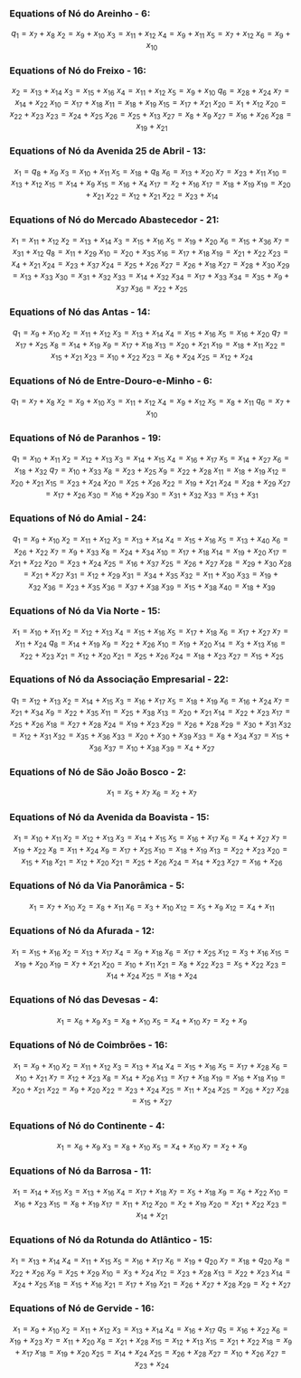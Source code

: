 ### Equations of Nó do Areinho - 6:
$$
q_1 = x_7 + x_8 \
x_2 = x_9 + x_{10} \
x_3 = x_{11} + x_{12} \
x_4 = x_9 + x_{11} \
x_5 = x_7 + x_{12} \
x_6 = x_9 + x_{10}
$$

### Equations of Nó do Freixo - 16:
$$
x_2 = x_{13} + x_{14} \
x_3 = x_{15} + x_{16} \
x_4 = x_{11} + x_{12} \
x_5 = x_9 + x_{10} \
q_6 = x_{28} + x_{24} \
x_7 = x_{14} + x_{22} \
x_{10} = x_{17} + x_{18} \
x_{11} = x_{18} + x_{19} \
x_{15} = x_{17} + x_{21} \
x_{20} = x_1 + x_{12} \
x_{20} = x_{22} + x_{23} \
x_{23} = x_{24} + x_{25} \
x_{26} = x_{25} + x_{13} \
x_{27} = x_8 + x_9 \
x_{27} = x_{16} + x_{26} \
x_{28} = x_{19} + x_{21}
$$

### Equations of Nó da Avenida 25 de Abril - 13:
$$
x_1 = q_8 + x_9 \
x_3 = x_{10} + x_{11} \
x_5 = x_{18} + q_8 \
x_6 = x_{13} + x_{20} \
x_7 = x_{23} + x_{11} \
x_{10} = x_{13} + x_{12} \
x_{15} = x_{14} + x_9 \
x_{15} = x_{16} + x_4 \
x_{17} = x_2 + x_{16} \
x_{17} = x_{18} + x_{19} \
x_{19} = x_{20} + x_{21} \
x_{22} = x_{12} + x_{21} \
x_{22} = x_{23} + x_{14}
$$

### Equations of Nó do Mercado Abastecedor - 21:
$$
x_1 = x_{11} + x_{12} \
x_2 = x_{13} + x_{14} \
x_3 = x_{15} + x_{16} \
x_5 = x_{19} + x_{20} \
x_6 = x_{15} + x_{36} \
x_7 = x_{31} + x_{12} \
q_8 = x_{11} + x_{29} \
x_{10} = x_{20} + x_{35} \
x_{16} = x_{17} + x_{18} \
x_{19} = x_{21} + x_{22} \
x_{23} = x_4 + x_{21} \
x_{24} = x_{23} + x_{37} \
x_{24} = x_{25} + x_{26} \
x_{27} = x_{26} + x_{18} \
x_{27} = x_{28} + x_{30} \
x_{29} = x_{13} + x_{33} \
x_{30} = x_{31} + x_{32} \
x_{33} = x_{14} + x_{32} \
x_{34} = x_{17} + x_{33} \
x_{34} = x_{35} + x_9 + x_{37} \
x_{36} = x_{22} + x_{25}
$$

### Equations of Nó das Antas - 14:
$$
q_1 = x_9 + x_{10} \
x_2 = x_{11} + x_{12} \
x_3 = x_{13} + x_{14} \
x_4 = x_{15} + x_{16} \
x_5 = x_{16} + x_{20} \
q_7 = x_{17} + x_{25} \
x_8 = x_{14} + x_{19} \
x_9 = x_{17} + x_{18} \
x_{13} = x_{20} + x_{21} \
x_{19} = x_{18} + x_{11} \
x_{22} = x_{15} + x_{21} \
x_{23} = x_{10} + x_{22} \
x_{23} = x_6 + x_{24} \
x_{25} = x_{12} + x_{24}
$$

### Equations of Nó de Entre-Douro-e-Minho - 6:
$$
q_1 = x_7 + x_8 \
x_2 = x_9 + x_{10} \
x_3 = x_{11} + x_{12} \
x_4 = x_9 + x_{12} \
x_5 = x_8 + x_{11} \
q_6 = x_7 + x_{10}
$$

### Equations of Nó de Paranhos - 19:
$$
q_1 = x_{10} + x_{11} \
x_2 = x_{12} + x_{13} \
x_3 = x_{14} + x_{15} \
x_4 = x_{16} + x_{17} \
x_5 = x_{14} + x_{27} \
x_6 = x_{18} + x_{32} \
q_7 = x_{10} + x_{33} \
x_8 = x_{23} + x_{25} \
x_9 = x_{22} + x_{28} \
x_{11} = x_{18} + x_{19} \
x_{12} = x_{20} + x_{21} \
x_{15} = x_{23} + x_{24} \
x_{20} = x_{25} + x_{26} \
x_{22} = x_{19} + x_{21} \
x_{24} = x_{28} + x_{29} \
x_{27} = x_{17} + x_{26} \
x_{30} = x_{16} + x_{29} \
x_{30} = x_{31} + x_{32} \
x_{33} = x_{13} + x_{31}
$$

### Equations of Nó do Amial - 24:
$$
q_1 = x_9 + x_{10} \
x_2 = x_{11} + x_{12} \
x_3 = x_{13} + x_{14} \
x_4 = x_{15} + x_{16} \
x_5 = x_{13} + x_{40} \
x_6 = x_{26} + x_{22} \
x_7 = x_9 + x_{33} \
x_8 = x_{24} + x_{34} \
x_{10} = x_{17} + x_{18} \
x_{14} = x_{19} + x_{20} \
x_{17} = x_{21} + x_{22} \
x_{20} = x_{23} + x_{24} \
x_{25} = x_{16} + x_{37} \
x_{25} = x_{26} + x_{27} \
x_{28} = x_{29} + x_{30} \
x_{28} = x_{21} + x_{27} \
x_{31} = x_{12} + x_{29} \
x_{31} = x_{34} + x_{35} \
x_{32} = x_{11} + x_{30} \
x_{33} = x_{19} + x_{32} \
x_{36} = x_{23} + x_{35} \
x_{36} = x_{37} + x_{38} \
x_{39} = x_{15} + x_{38} \
x_{40} = x_{18} + x_{39}
$$

### Equations of Nó da Via Norte - 15:
$$
x_1 = x_{10} + x_{11} \
x_2 = x_{12} + x_{13} \
x_4 = x_{15} + x_{16} \
x_5 = x_{17} + x_{18} \
x_6 = x_{17} + x_{27} \
x_7 = x_{11} + x_{24} \
q_8 = x_{14} + x_{19} \
x_9 = x_{22} + x_{26} \
x_{10} = x_{19} + x_{20} \
x_{14} = x_3 + x_{13} \
x_{16} = x_{22} + x_{23} \
x_{21} = x_{12} + x_{20} \
x_{21} = x_{25} + x_{26} \
x_{24} = x_{18} + x_{23} \
x_{27} = x_{15} + x_{25}
$$

### Equations of Nó da Associação Empresarial - 22:
$$
q_1 = x_{12} + x_{13} \
x_2 = x_{14} + x_{15} \
x_3 = x_{16} + x_{17} \
x_5 = x_{18} + x_{19} \
x_6 = x_{16} + x_{24} \
x_7 = x_{21} + x_{34} \
x_9 = x_{22} + x_{35} \
x_{11} = x_{25} + x_{38} \
x_{13} = x_{20} + x_{21} \
x_{14} = x_{22} + x_{23} \
x_{17} = x_{25} + x_{26} \
x_{18} = x_{27} + x_{28} \
x_{24} = x_{19} + x_{23} \
x_{29} = x_{26} + x_{28} \
x_{29} = x_{30} + x_{31} \
x_{32} = x_{12} + x_{31} \
x_{32} = x_{35} + x_{36} \
x_{33} = x_{20} + x_{30} + x_{39} \
x_{33} = x_8 + x_{34} \
x_{37} = x_{15} + x_{36} \
x_{37} = x_{10} + x_{38} \
x_{39} = x_4 + x_{27}
$$

### Equations of Nó de São João Bosco - 2:
$$
x_1 = x_5 + x_7 \
x_6 = x_2 + x_7
$$

### Equations of Nó da Avenida da Boavista - 15:
$$
x_1 = x_{10} + x_{11} \
x_2 = x_{12} + x_{13} \
x_3 = x_{14} + x_{15} \
x_5 = x_{16} + x_{17} \
x_6 = x_4 + x_{27} \
x_7 = x_{19} + x_{22} \
x_8 = x_{11} + x_{24} \
x_9 = x_{17} + x_{25} \
x_{10} = x_{18} + x_{19} \
x_{13} = x_{22} + x_{23} \
x_{20} = x_{15} + x_{18} \
x_{21} = x_{12} + x_{20} \
x_{21} = x_{25} + x_{26} \
x_{24} = x_{14} + x_{23} \
x_{27} = x_{16} + x_{26}
$$

### Equations of Nó da Via Panorâmica - 5:
$$
x_1 = x_7 + x_{10} \
x_2 = x_8 + x_{11} \
x_6 = x_3 + x_{10} \
x_{12} = x_5 + x_9 \
x_{12} = x_4 + x_{11}
$$

### Equations of Nó da Afurada - 12:
$$
x_1 = x_{15} + x_{16} \
x_2 = x_{13} + x_{17} \
x_4 = x_9 + x_{18} \
x_6 = x_{17} + x_{25} \
x_{12} = x_3 + x_{16} \
x_{15} = x_{19} + x_{20} \
x_{19} = x_7 + x_{21} \
x_{20} = x_{10} + x_{11} \
x_{21} = x_8 + x_{22} \
x_{23} = x_5 + x_{22} \
x_{23} = x_{14} + x_{24} \
x_{25} = x_{18} + x_{24}
$$

### Equations of Nó das Devesas - 4:
$$
x_1 = x_6 + x_9 \
x_3 = x_8 + x_{10} \
x_5 = x_4 + x_{10} \
x_7 = x_2 + x_9
$$

### Equations of Nó de Coimbrões - 16:
$$
x_1 = x_9 + x_{10} \
x_2 = x_{11} + x_{12} \
x_3 = x_{13} + x_{14} \
x_4 = x_{15} + x_{16} \
x_5 = x_{17} + x_{28} \
x_6 = x_{10} + x_{21} \
x_7 = x_{12} + x_{23} \
x_8 = x_{14} + x_{26} \
x_{13} = x_{17} + x_{18} \
x_{19} = x_{16} + x_{18} \
x_{19} = x_{20} + x_{21} \
x_{22} = x_9 + x_{20} \
x_{22} = x_{23} + x_{24} \
x_{25} = x_{11} + x_{24} \
x_{25} = x_{26} + x_{27} \
x_{28} = x_{15} + x_{27}
$$

### Equations of Nó do Continente - 4:
$$
x_1 = x_6 + x_9 \
x_3 = x_8 + x_{10} \
x_5 = x_4 + x_{10} \
x_7 = x_2 + x_9
$$

### Equations of Nó da Barrosa - 11:
$$
x_1 = x_{14} + x_{15} \
x_3 = x_{13} + x_{16} \
x_4 = x_{17} + x_{18} \
x_7 = x_5 + x_{18} \
x_9 = x_6 + x_{22} \
x_{10} = x_{16} + x_{23} \
x_{15} = x_8 + x_{19} \
x_{17} = x_{11} + x_{12} \
x_{20} = x_2 + x_{19} \
x_{20} = x_{21} + x_{22} \
x_{23} = x_{14} + x_{21}
$$

### Equations of Nó da Rotunda do Atlântico - 15:
$$
x_1 = x_{13} + x_{14} \
x_4 = x_{11} + x_{15} \
x_5 = x_{16} + x_{17} \
x_6 = x_{19} + q_{20} \
x_7 = x_{18} + q_{20} \
x_8 = x_{22} + x_{26} \
x_9 = x_{25} + x_{29} \
x_{10} = x_3 + x_{24} \
x_{12} = x_{23} + x_{28} \
x_{13} = x_{22} + x_{23} \
x_{14} = x_{24} + x_{25} \
x_{18} = x_{15} + x_{16} \
x_{21} = x_{17} + x_{19} \
x_{21} = x_{26} + x_{27} + x_{28} \
x_{29} = x_2 + x_{27}
$$

### Equations of Nó de Gervide - 16:
$$
x_1 = x_9 + x_{10} \
x_2 = x_{11} + x_{12} \
x_3 = x_{13} + x_{14} \
x_4 = x_{16} + x_{17} \
q_5 = x_{16} + x_{22} \
x_6 = x_{19} + x_{23} \
x_7 = x_{11} + x_{20} \
x_8 = x_{21} + x_{28} \
x_{15} = x_{12} + x_{13} \
x_{15} = x_{21} + x_{22} \
x_{18} = x_9 + x_{17} \
x_{18} = x_{19} + x_{20} \
x_{25} = x_{14} + x_{24} \
x_{25} = x_{26} + x_{28} \
x_{27} = x_{10} + x_{26} \
x_{27} = x_{23} + x_{24}
$$